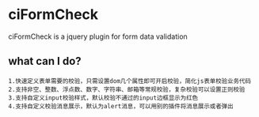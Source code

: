 # ciFormCheck
ciFormCheck is a jquery plugin for form data validation

what can I do?
--------------
    1.快速定义表单需要的校验，只需设置dom几个属性即可开启校验，简化js表单校验业务代码
    2.支持非空、整数、浮点数、数字、字符串、邮箱等常规校验，复杂校验可以设置正则校验
    3.支持自定义input校验样式，默认校验不通过的input边框显示为红色
    4.支持自定义校验消息展示，默认为alert消息，可以用别的插件将消息展示或者弹出
